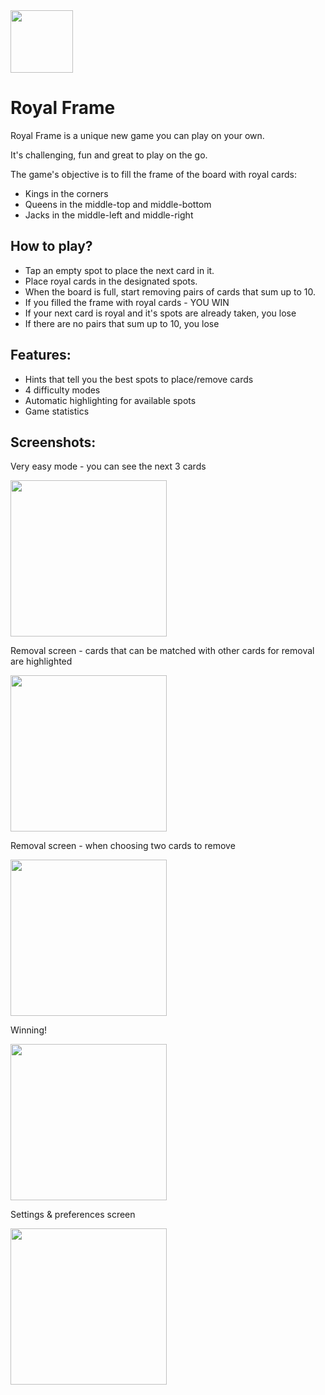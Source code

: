 <img src="https://user-images.githubusercontent.com/29557441/131245643-c66cd3df-f3a4-4741-85c3-f8150b6be5bd.png" width="100">

# Royal Frame
Royal Frame is a unique new game you can play on your own.

It's challenging, fun and great to play on the go.

The game's objective is to fill the frame of the board with royal cards:
- Kings in the corners
- Queens in the middle-top and middle-bottom
- Jacks in the middle-left and middle-right



## How to play?
- Tap an empty spot to place the next card in it.
- Place royal cards in the designated spots.
- When the board is full, start removing pairs of cards that sum up to 10.
- If you filled the frame with royal cards - YOU WIN
- If your next card is royal and it's spots are already taken, you lose
- If there are no pairs that sum up to 10, you lose 


## Features:
- Hints that tell you the best spots to place/remove cards
- 4 difficulty modes
- Automatic highlighting for available spots
- Game statistics


## Screenshots:

Very easy mode - you can see the next 3 cards

<img src="https://user-images.githubusercontent.com/29557441/131245726-99f2fa47-4a06-4c8e-b788-336a69a7afec.PNG" width="250">

Removal screen - cards that can be matched with other cards for removal are highlighted

<img src="https://user-images.githubusercontent.com/29557441/131245792-58c9ec54-ab88-455d-8143-c1397259a10f.PNG" width="250">

Removal screen - when choosing two cards to remove

<img src="https://user-images.githubusercontent.com/29557441/131245799-98f12f10-4444-4bee-abf2-fa482c77c744.PNG" width="250">

Winning!

<img src="https://user-images.githubusercontent.com/29557441/131245872-f9fa43ca-a433-43bb-a2a0-375ed357e77a.PNG" width="250">

Settings & preferences screen

<img src="https://user-images.githubusercontent.com/29557441/131245905-f3456a69-64fc-4aa3-8314-f99942b3a9f1.jpeg" width="250">
